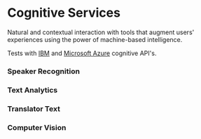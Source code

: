 # Cognitive Services

Natural and contextual interaction with tools that augment users' experiences using the power of machine-based intelligence.

Tests with [IBM](https://www.ibm.com/cognitive/) and [Microsoft Azure](https://azure.microsoft.com/en-us/services/cognitive-services/) cognitive API's.

### Speaker Recognition

### Text Analytics

### Translator Text

### Computer Vision
